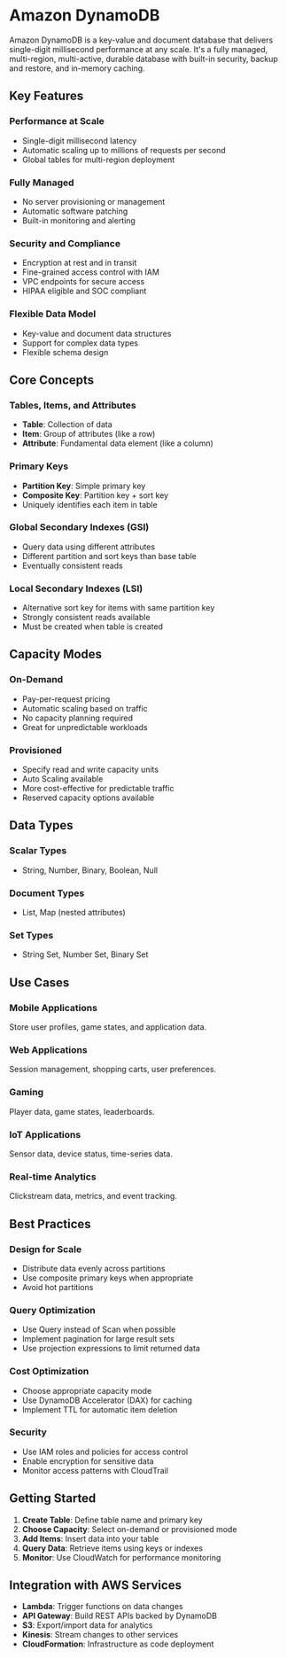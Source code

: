 # Amazon DynamoDB

Amazon DynamoDB is a key-value and document database that delivers single-digit millisecond performance at any scale. It's a fully managed, multi-region, multi-active, durable database with built-in security, backup and restore, and in-memory caching.

## Key Features

### Performance at Scale
- Single-digit millisecond latency
- Automatic scaling up to millions of requests per second
- Global tables for multi-region deployment

### Fully Managed
- No server provisioning or management
- Automatic software patching
- Built-in monitoring and alerting

### Security and Compliance
- Encryption at rest and in transit
- Fine-grained access control with IAM
- VPC endpoints for secure access
- HIPAA eligible and SOC compliant

### Flexible Data Model
- Key-value and document data structures
- Support for complex data types
- Flexible schema design

## Core Concepts

### Tables, Items, and Attributes
- **Table**: Collection of data
- **Item**: Group of attributes (like a row)
- **Attribute**: Fundamental data element (like a column)

### Primary Keys
- **Partition Key**: Simple primary key
- **Composite Key**: Partition key + sort key
- Uniquely identifies each item in table

### Global Secondary Indexes (GSI)
- Query data using different attributes
- Different partition and sort keys than base table
- Eventually consistent reads

### Local Secondary Indexes (LSI)
- Alternative sort key for items with same partition key
- Strongly consistent reads available
- Must be created when table is created

## Capacity Modes

### On-Demand
- Pay-per-request pricing
- Automatic scaling based on traffic
- No capacity planning required
- Great for unpredictable workloads

### Provisioned
- Specify read and write capacity units
- Auto Scaling available
- More cost-effective for predictable traffic
- Reserved capacity options available

## Data Types

### Scalar Types
- String, Number, Binary, Boolean, Null

### Document Types
- List, Map (nested attributes)

### Set Types
- String Set, Number Set, Binary Set

## Use Cases

### Mobile Applications
Store user profiles, game states, and application data.

### Web Applications
Session management, shopping carts, user preferences.

### Gaming
Player data, game states, leaderboards.

### IoT Applications
Sensor data, device status, time-series data.

### Real-time Analytics
Clickstream data, metrics, and event tracking.

## Best Practices

### Design for Scale
- Distribute data evenly across partitions
- Use composite primary keys when appropriate
- Avoid hot partitions

### Query Optimization
- Use Query instead of Scan when possible
- Implement pagination for large result sets
- Use projection expressions to limit returned data

### Cost Optimization
- Choose appropriate capacity mode
- Use DynamoDB Accelerator (DAX) for caching
- Implement TTL for automatic item deletion

### Security
- Use IAM roles and policies for access control
- Enable encryption for sensitive data
- Monitor access patterns with CloudTrail

## Getting Started

1. **Create Table**: Define table name and primary key
2. **Choose Capacity**: Select on-demand or provisioned mode
3. **Add Items**: Insert data into your table
4. **Query Data**: Retrieve items using keys or indexes
5. **Monitor**: Use CloudWatch for performance monitoring

## Integration with AWS Services

- **Lambda**: Trigger functions on data changes
- **API Gateway**: Build REST APIs backed by DynamoDB
- **S3**: Export/import data for analytics
- **Kinesis**: Stream changes to other services
- **CloudFormation**: Infrastructure as code deployment